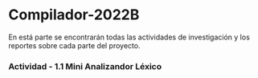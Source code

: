 # Compilador-2022B 

En está parte se encontrarán todas las actividades de investigación y los reportes sobre cada parte del proyecto.

### Actividad - 1.1 Mini Analizandor Léxico


